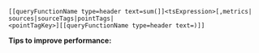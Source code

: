 ```
[[queryFunctionName type=header text=sum(]]<tsExpression>[,metrics|
sources|sourceTags|pointTags|
<pointTagKey>][[queryFunctionName type=header text=)]]
```

**Tips to improve performance:**

